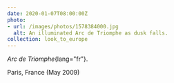 ```yaml
---
date: 2020-01-07T08:00:00Z
photo:
- url: /images/photos/1578384000.jpg
  alt: An illuminated Arc de Triomphe as dusk falls.
collection: look_to_europe
---
```

*Arc de Triomphe*{lang="fr"}.

Paris, France (May 2009)
